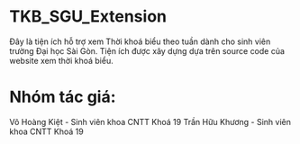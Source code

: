 # TKB_SGU_Extension

Đây là tiện ích hỗ trợ xem Thời khoá biểu theo tuần dành cho sinh viên trường Đại học Sài Gòn.
Tiện ích được xây dựng dựa trên source code của website xem thời khoá biểu.

# Nhóm tác giá:

Võ Hoàng Kiệt - Sinh viên khoa CNTT Khoá 19
Trần Hữu Khương - Sinh viên khoa CNTT Khoá 19
